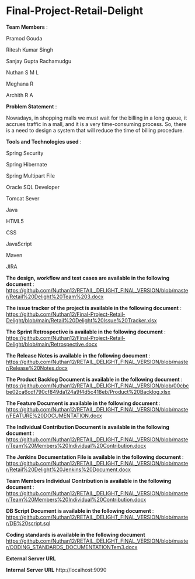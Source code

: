 # Final-Project-Retail-Delight

<b>Team Members</b> :

Pramod Gouda

Ritesh Kumar Singh

Sanjay Gupta Rachamudgu

Nuthan S M L

Meghana R

Archith R A


<b>Problem Statement</b> :

Nowadays, in shopping malls we must wait for the billing in a long queue, it accrues traffic in a mall, and it is a very time-consuming process. So, there is a need to design a system that will reduce the time of billing procedure. 


<b>Tools and Technologies used</b> :


Spring Security

Spring Hibernate

Spring Multipart File

Oracle SQL Developer

Tomcat Sever

Java

HTML5

CSS

JavaScript

Maven

JIRA

<b>The design, workflow and test cases are available in the following document</b> : 
https://github.com/Nuthan12/RETAIL_DELIGHT_FINAL_VERSION/blob/master/Retail%20Delight%20Team%203.docx

<b>The issue tracker of the project is available in the following document</b> : 
https://github.com/Nuthan12/Final-Project-Retail-Delight/blob/main/Retail%20Delight%20Issue%20Tracker.xlsx

<b>The Sprint Retrospective is available in the following document</b> : 
https://github.com/Nuthan12/Final-Project-Retail-Delight/blob/main/Retrospective.docx

<b>The Release Notes is available in the following document </b>:
https://github.com/Nuthan12/RETAIL_DELIGHT_FINAL_VERSION/blob/master/Release%20Notes.docx

<b>The Product Backlog Document is available in the following document </b>:
https://github.com/Nuthan12/RETAIL_DELIGHT_FINAL_VERSION/blob/00cbcbe02ca6cdf790cf849da124a9f4d5c418eb/Product%20Backlog.xlsx

<b>The Feature Document is available in the following document </b>:
https://github.com/Nuthan12/RETAIL_DELIGHT_FINAL_VERSION/blob/master/FEATURE%20DOCUMENTATION.docx

<b>The Individual Contribution Document is available in the following document </b>:
https://github.com/Nuthan12/RETAIL_DELIGHT_FINAL_VERSION/blob/master/Team%20Members%20Individual%20Contribution.docx

<b> The Jenkins Documentation File is available in the following document </b>:
https://github.com/Nuthan12/RETAIL_DELIGHT_FINAL_VERSION/blob/master/Retail%20Delight%20Jenkins%20Document.docx

<b>Team Members Individual Contribution is available in the following document </b>:
https://github.com/Nuthan12/RETAIL_DELIGHT_FINAL_VERSION/blob/master/Team%20Members%20Individual%20Contribution.docx

<b>DB Script Document is available in the following document </b>:
https://github.com/Nuthan12/RETAIL_DELIGHT_FINAL_VERSION/blob/master/DB%20script.sql

<b>Coding standards is available in the following document </b>
https://github.com/Nuthan12/RETAIL_DELIGHT_FINAL_VERSION/blob/master/CODING_STANDARDS_DOCUMENTATIONTem3.docx

<b>External Server URL</b>


<b>Internal Server URL</b>
http://localhost:9090
